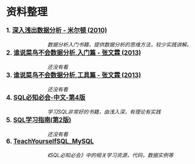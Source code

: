 # 资料整理
<big>**1. [深入浅出数据分析 - 米尔顿 (2010)](深入浅出数据分析中文版.李芳.扫描版.pdf)**</big>  
<br>&emsp;&emsp;&emsp;&emsp;&emsp;&emsp;&emsp;&emsp;*数据分析入门书籍，提供数据分析的思维方法，较少实践讲解。*
<br><big>**2. [谁说菜鸟不会数据分析,入门篇 - 张文霖 (2013)](/Users/ruogulu/Desktop/Study/DataAnalysis/References/[谁说菜鸟不会数据分析(+入门篇)].张文霖.全彩版【neikuw.com】.pdf)**</big>  
<br>&emsp;&emsp;&emsp;&emsp;&emsp;&emsp;&emsp;&emsp;*还没有看*
<br><big>**3. [谁说菜鸟不会数据分析,工具篇 - 张文霖 (2013)](/Users/ruogulu/Desktop/Study/DataAnalysis/References/[谁说菜鸟不会数据分析(工具篇)].张文霖.影印版【neikuw.com】.pdf)**</big>  
<br>&emsp;&emsp;&emsp;&emsp;&emsp;&emsp;&emsp;&emsp;*还没有看*  
<big>**4. [SQL必知必会-中文-第4版](SQL必知必会-中文-第4版.pdf)**</big>  
<br>&emsp;&emsp;&emsp;&emsp;&emsp;&emsp;&emsp;&emsp;*学习SQL非常好的书籍，由浅入深，有理论有实践*  
<big>**5. [SQL学习指南(第2版)](2、SQL学习指南(第2版)@www.java1234.com.pdf)**</big>  
<br>&emsp;&emsp;&emsp;&emsp;&emsp;&emsp;&emsp;&emsp;*还没有看*  
<big>**6. [TeachYourselfSQL_MySQL](TeachYourselfSQL_MySQL)**</big>  
<br>&emsp;&emsp;&emsp;&emsp;&emsp;&emsp;&emsp;&emsp;*《SQL必知必会》中的相关学习资源，代码，数据实例等*       
